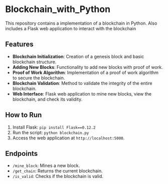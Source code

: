 # Blockchain_with_Python
This repository contains a implementation of a blockchain in Python. Also includes a Flask web application to interact with the blockchain

## Features

- **Blockchain Initialization**: Creation of a genesis block and basic blockchain structure.
- **Adding New Blocks**: Functionality to add new blocks with proof of work.
- **Proof of Work Algorithm**: Implementation of a proof of work algorithm to secure the blockchain.
- **Blockchain Validation**: Method to validate the integrity of the entire blockchain.
- **Web Interface**: Flask web application to mine new blocks, view the blockchain, and check its validity.

## How to Run

1. Install Flask: `pip install Flask==0.12.2`
2. Run the script: `python blockchain.py`
3. Access the web application at `http://localhost:5000`.

## Endpoints

- `/mine_block`: Mines a new block.
- `/get_chain`: Returns the current blockchain.
- `/is_valid`: Checks if the blockchain is valid.

